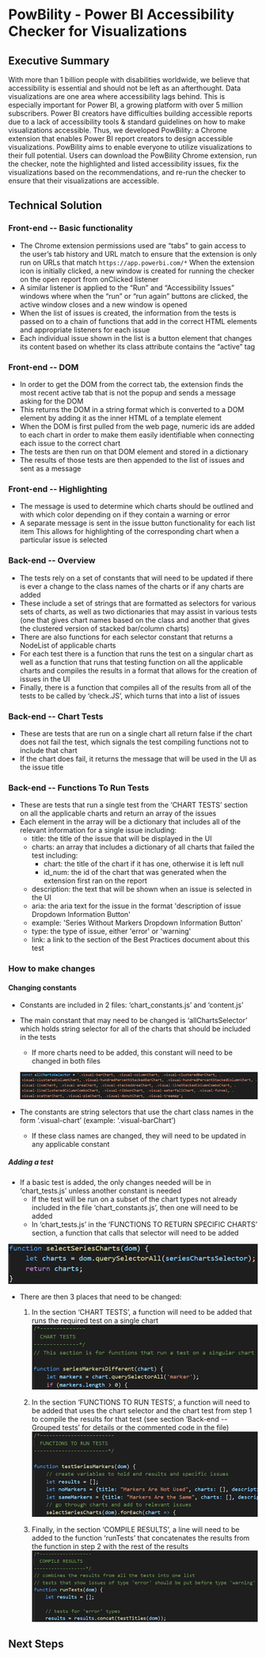 # PowBility - Power BI Accessibility Checker for Visualizations

## Executive Summary
With more than 1 billion people with disabilities worldwide, we believe that accessibility is essential and should not be left as an afterthought. Data visualizations are one area where accessibility lags behind. This is especially important for Power BI, a growing platform with over 5 million subscribers. Power BI creators have difficulties building accessible reports due to a lack of accessibility tools & standard guidelines on how to make visualizations accessible. Thus, we developed PowBility: a Chrome extension that enables Power BI report creators to design accessible visualizations. PowBility aims to enable everyone to utilize visualizations to their full potential. Users can download the PowBility Chrome extension, run the checker, note the highlighted and listed accessibility issues, fix the visualizations based on the recommendations, and re-run the checker to ensure that their visualizations are accessible.

## Technical Solution
### Front-end -- Basic functionality
- The Chrome extension permissions used are “tabs” to gain access to the user’s tab history and  URL match to ensure that the extension is only run on URLs that match `https://app.powerbi.com/*`
When the extension icon is initially clicked, a new window is created for running the checker on the open report from onClicked listener
- A similar listener is applied to the “Run” and “Accessibility Issues” windows where when the “run” or “run again” buttons are clicked, the active window closes and a new window is opened
- When the list of issues is created, the information from the tests is passed on to a chain of functions that add in the correct HTML elements and appropriate listeners for each issue
- Each individual issue shown in the list  is a button element that changes its content based on whether its class attribute contains the “active” tag

### Front-end -- DOM
- In order to get the DOM from the correct tab, the extension finds the most recent active tab that is not the popup and sends a message asking for the DOM
- This returns the DOM in a string format which is converted to a DOM element by adding it as the inner HTML of a template element
- When the DOM is first pulled from the web page, numeric ids are added to each chart in order to make them easily identifiable when connecting each issue to the correct chart
- The tests are then run on that DOM element and stored in a dictionary
- The results of those tests are then appended to the list of issues and sent as a message

### Front-end -- Highlighting
- The message is used to determine which charts should be outlined and with which color depending on if they contain a warning or error
- A separate message is sent in the issue button functionality for each list item
This allows for highlighting of the corresponding chart when a particular issue is selected

### Back-end -- Overview
- The tests rely on a set of constants that will need to be updated if there is ever a change to the class names of the charts or if any charts are added
- These include a set of strings that are formatted as selectors for various sets of charts, as well as two dictionaries that may assist in various tests (one that gives chart names based on the class and another that gives the clustered version of stacked bar/column charts)
- There are also functions for each selector constant that returns a NodeList of applicable charts
- For each test there is a function that runs the test on a singular chart as well as a function that runs that testing function on all the applicable charts and compiles the results in a format that allows for the creation of issues in the UI
- Finally, there is a function that compiles all of the results from all of the tests to be called by ‘check.JS’, which turns that into a list of issues

### Back-end -- Chart Tests
- These are tests that are run on a single chart all return false if the chart does not fail the test, which signals the test compiling functions not to include that chart
- If the chart does fail, it returns the message that will be used in the UI as the issue title

### Back-end -- Functions To Run Tests
- These are tests that run a single test from the ‘CHART TESTS’ section on all the applicable charts and return an array of the issues
- Each element in the array will be a dictionary that includes all of the relevant information for a single issue including:
  - title: the title of the issue that will be displayed in the UI
  - charts: an array that includes a dictionary of all charts that failed the test including:
    - chart: the title of the chart if it has one, otherwise it is left null
    - id_num: the id of the chart that was generated when the extension first ran on the report
  - description: the text that will be shown when an issue is selected in the UI
  - aria: the aria text for the issue in the format 'description of issue Dropdown Information Button'
  - example: 'Series Without Markers Dropdown Information Button'
  - type: the type of issue, either 'error' or 'warning'
  - link: a link to the section of the Best Practices document about this test

### How to make changes
#### Changing constants
- Constants are included in 2 files: ‘chart_constants.js’ and ‘content.js’
- The main constant that may need to be changed is ‘allChartsSelector’ which holds string selector for all of the charts that should be included in the tests
  - If more charts need to be added, this constant will need to be changed in both files


  ![How to change constants image](images/Image1.png)

- The constants are string selectors that use the chart class names in the form ‘.visual-chart’ (example: ‘.visual-barChart’)
  - If these class names are changed, they will need to be updated in any applicable constant

##### Adding a test
- If a basic test is added, the only changes needed will be in ‘chart_tests.js’ unless another constant is needed
   - If the test will be run on a subset of the chart types not already included in the file ‘chart_constants.js’, then one will need to be added
   - In ‘chart_tests.js’ in the ‘FUNCTIONS TO RETURN SPECIFIC CHARTS’ section, a function that calls that selector will need to be added

![chart_tests.js functions to return specific charts section](images/Image2.png)

- There are then 3 places that need to be changed:
  1. In the section ‘CHART TESTS’, a function will need to be added that runs the required test on a single chart
![chart_tests.js chart tests section](images/Image3.png)

  2. In the section ‘FUNCTIONS TO RUN TESTS’, a function will need to be added that uses the chart selector and the chart test from step 1 to compile the results for that test (see section ‘Back-end -- Grouped tests’ for details or the commented code in the file)
![chart_tests.js functions to run tests section](images/Image4.png)

  3. Finally, in the section ‘COMPILE RESULTS’, a line will need to be added to the function ‘runTests’ that concatenates the results from the function in step 2 with the rest of the results
![chart_tests.js compile results section](images/Image5.png)

## Next Steps
